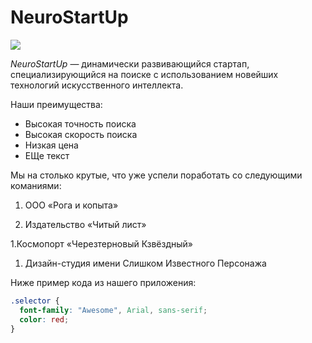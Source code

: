 ﻿# NeuroStartUp

![](./logo.png)

*NeuroStartUp* — динамически развивающийся стартап, специализирующийся на поиске с использованием 
 новейших технологий искусственного интеллекта.

Наши преимущества:
* Высокая точность поиска
* Высокая скорость поиска
* Низкая цена
* ЕЩе текст

Мы на столько крутые, что уже успели поработать со следующими команиями:

1. ООО «Рога и копыта»

1. Издательство «Читый лист»

1.Космопорт «Черезтерновый Кзвёздный»

1. Дизайн-студия имени Слишком Известного Персонажа

Ниже пример кода из нашего приложения:

```css
.selector {
  font-family: "Awesome", Arial, sans-serif;
  color: red;
}
```
